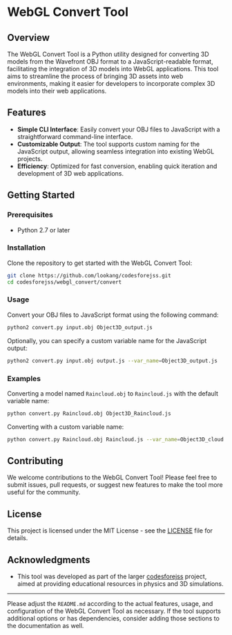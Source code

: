 

# WebGL Convert Tool

## Overview

The WebGL Convert Tool is a Python utility designed for converting 3D models from the Wavefront OBJ format to a JavaScript-readable format, facilitating the integration of 3D models into WebGL applications. This tool aims to streamline the process of bringing 3D assets into web environments, making it easier for developers to incorporate complex 3D models into their web applications.

## Features

- **Simple CLI Interface**: Easily convert your OBJ files to JavaScript with a straightforward command-line interface.
- **Customizable Output**: The tool supports custom naming for the JavaScript output, allowing seamless integration into existing WebGL projects.
- **Efficiency**: Optimized for fast conversion, enabling quick iteration and development of 3D web applications.

## Getting Started

### Prerequisites

- Python 2.7 or later

### Installation

Clone the repository to get started with the WebGL Convert Tool:

```bash
git clone https://github.com/lookang/codesforejss.git
cd codesforejss/webgl_convert/convert
```

### Usage

Convert your OBJ files to JavaScript format using the following command:

```bash
python2 convert.py input.obj Object3D_output.js
```

Optionally, you can specify a custom variable name for the JavaScript output:

```bash
python2 convert.py input.obj output.js --var_name=Object3D_output.js
```

### Examples

Converting a model named `Raincloud.obj` to `Raincloud.js` with the default variable name:

```bash
python convert.py Raincloud.obj Object3D_Raincloud.js
```

Converting with a custom variable name:

```bash
python convert.py Raincloud.obj Raincloud.js --var_name=Object3D_cloud
```

## Contributing

We welcome contributions to the WebGL Convert Tool! Please feel free to submit issues, pull requests, or suggest new features to make the tool more useful for the community.

## License

This project is licensed under the MIT License - see the [LICENSE](LICENSE) file for details.

## Acknowledgments

- This tool was developed as part of the larger [codesforejss](https://github.com/lookang/codesforejss) project, aimed at providing educational resources in physics and 3D simulations.

---

Please adjust the `README.md` according to the actual features, usage, and configuration of the WebGL Convert Tool as necessary. If the tool supports additional options or has dependencies, consider adding those sections to the documentation as well.
